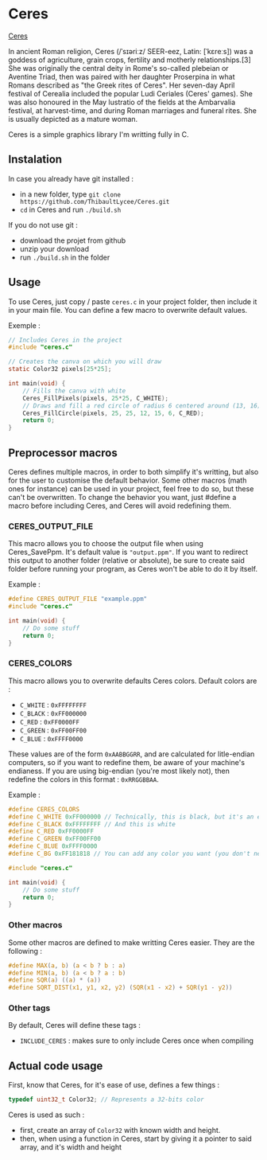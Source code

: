 # Ceres

[Ceres](https://en.wikipedia.org/wiki/Ceres_(mythology))

In ancient Roman religion, Ceres (/ˈsɪəriːz/ SEER-eez, Latin: [ˈkɛreːs]) was a goddess of agriculture, grain crops, fertility and motherly relationships.[3] She was originally the central deity in Rome's so-called plebeian or Aventine Triad, then was paired with her daughter Proserpina in what Romans described as "the Greek rites of Ceres". Her seven-day April festival of Cerealia included the popular Ludi Ceriales (Ceres' games). She was also honoured in the May lustratio of the fields at the Ambarvalia festival, at harvest-time, and during Roman marriages and funeral rites. She is usually depicted as a mature woman. 

Ceres is a simple graphics library I'm writting fully in C.

## Instalation

In case you already have git installed :

 - in a new folder, type `git clone https://github.com/ThibaultLycee/Ceres.git`
 - `cd` in Ceres and run `./build.sh`

If you do not use git :
 - download the projet from github
 - unzip your download
 - run `./build.sh` in the folder

## Usage

To use Ceres, just copy / paste `ceres.c` in your project folder, then include it in your main file. You can define a few macro to overwrite default values.

Exemple :
```c
// Includes Ceres in the project
#include "ceres.c"

// Creates the canva on which you will draw
static Color32 pixels[25*25];

int main(void) {
	// Fills the canva with white
	Ceres_FillPixels(pixels, 25*25, C_WHITE);
	// Draws and fill a red circle of radius 6 centered around (13, 16) -> pixels coordinate are 0-based
	Ceres_FillCircle(pixels, 25, 25, 12, 15, 6, C_RED);
	return 0;
}
```

## Preprocessor macros

Ceres defines multiple macros, in order to both simplify it's writting, but also for the user to customise the default behavior. Some other macros (math ones for instance) can be used in your project, feel free to do so, but these can't be overwritten.
To change the behavior you want, just #define a macro before including Ceres, and Ceres will avoid redefining them.

### CERES\_OUTPUT\_FILE

This macro allows you to choose the output file when using Ceres\_SavePpm. It's default value is `"output.ppm"`. If you want to redirect this output to another folder (relative or absolute), be sure to create said folder before running your program, as Ceres won't be able to do it by itself.

Example :
```c
#define CERES_OUTPUT_FILE "example.ppm"
#include "ceres.c"

int main(void) {
	// Do some stuff
	return 0;
}
```

### CERES\_COLORS

This macro allows you to overwrite defaults Ceres colors. Default colors are :
 - `C_WHITE` 	: `0xFFFFFFFF`
 - `C_BLACK` 	: `0xFF000000`
 - `C_RED`	: `0xFF0000FF`
 - `C_GREEN`	: `0xFF00FF00`
 - `C_BLUE`	: `0xFFFF0000`

These values are of the form `0xAABBGGRR`, and are calculated for litle-endian computers, so if you want to redefine them, be aware of your machine's endianess. If you are using big-endian (you're most likely not), then redefine the colors in this format : `0xRRGGBBAA`.

Example :
```c
#define CERES_COLORS
#define C_WHITE 0xFF000000 // Technically, this is black, but it's an exemple
#define C_BLACK 0xFFFFFFFF // And this is white
#define C_RED 0xFF0000FF
#define C_GREEN 0xFF00FF00
#define C_BLUE 0xFFFF0000
#define C_BG 0xFF181818 // You can add any color you want (you don't need to overwrite the CERES_COLORS macro for this)

#include "ceres.c"

int main(void) {
	// Do some stuff
	return 0;
}
```

### Other macros

Some other macros are defined to make writting Ceres easier. They are the following :

```c
#define MAX(a, b) (a < b ? b : a)
#define MIN(a, b) (a < b ? a : b)
#define SQR(a) ((a) * (a))
#define SQRT_DIST(x1, y1, x2, y2) (SQR(x1 - x2) + SQR(y1 - y2))
```

### Other tags

By default, Ceres will define these tags :
 - `INCLUDE_CERES`	: makes sure to only include Ceres once when compiling

## Actual code usage

First, know that Ceres, for it's ease of use, defines a few things :
```c
typedef uint32_t Color32; // Represents a 32-bits color
```

Ceres is used as such :
 - first, create an array of `Color32` with known width and height.
 - then, when using a function in Ceres, start by giving it a pointer to said array, and it's width and height


